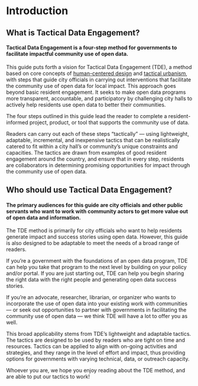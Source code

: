 # Introduction

## What is Tactical Data Engagement?

#### Tactical Data Engagement is a four-step method for governments to facilitate impactful community use of open data.

This guide puts forth a vision for Tactical Data Engagement \(TDE\), a method based on core concepts of [human-centered design](https://en.wikipedia.org/wiki/Human-centered_design) and [tactical urbanism](https://issuu.com/streetplanscollaborative/docs/tactical_urbanism_vol_2_final), with steps that guide city officials in carrying out interventions that facilitate the community use of open data for local impact. This approach goes beyond basic resident engagement. It seeks to make open data programs more transparent, accountable, and participatory by challenging city halls to actively help residents use open data to better their communities.

The four steps outlined in this guide lead the reader to complete a resident-informed project, product, or tool that supports the community use of data.

Readers can carry out each of these steps “tactically” — using lightweight, adaptable, incremental, and inexpensive tactics that can be realistically catered to fit within a city hall’s or community’s unique constraints and capacities. The tactics are drawn from examples of good resident engagement around the country, and ensure that in every step, residents are collaborators in determining promising opportunities for impact through the community use of open data.

## Who should use Tactical Data Engagement?

#### The primary audiences for this guide are city officials and other public servants who want to work with community actors to get more value out of open data and information.

The TDE method is primarily for city officials who want to help residents generate impact and success stories using open data. However, this guide is also designed to be adaptable to meet the needs of a broad range of readers.

If you’re a government with the foundations of an open data program, TDE can help you take that program to the next level by building on your policy and/or portal. If you are just starting out, TDE can help you begin sharing the right data with the right people and generating open data success stories.

If you’re an advocate, researcher, librarian, or organizer who wants to incorporate the use of open data into your existing work with communities — or seek out opportunities to partner with governments in facilitating the community use of open data — we think TDE will have a lot to offer you as well.

This broad applicability stems from TDE’s lightweight and adaptable tactics. The tactics are designed to be used by readers who are tight on time and resources. Tactics can be applied to align with on-going activities and strategies, and they range in the level of effort and impact, thus providing options for governments with varying technical, data, or outreach capacity.

Whoever you are, we hope you enjoy reading about the TDE method, and are able to put our tactics to work!

